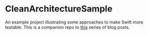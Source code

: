 # CleanArchitectureSample
An example  project illustrating some approaches to make Swift more testable. This is a companion repo to [this](https://sfsoftwareist.com/2017/10/04/pt-1-effective-testing/) series of blog posts.
